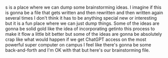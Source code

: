s is a place where we can dump some brainstorming ideas. I imagine if this is gonna be a file that gets written and then rewritten and then written again several times I don't think it has to be anything special new or interesting but it is a fun place where we can just dump things. Some of the ideas are gonna be solid gold like the idea of incorporating getinto this process to make it flow a little bit better but some of the ideas are gonna be absolutely crap like what would happen if we get ChatGPT access on the most powerful super computer on campus I feel like there's gonna be some back-and-forth and I'm OK with that but here's our brainstorming file.
